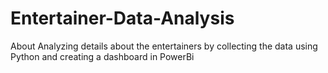 # Entertainer-Data-Analysis
About Analyzing details about the entertainers by collecting the data using Python and creating a dashboard in PowerBi
